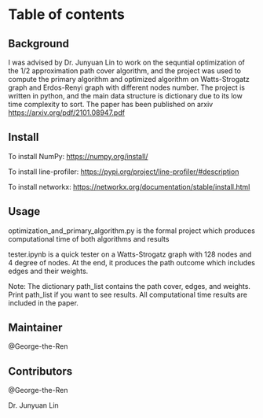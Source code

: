 # Table of contents
## Background
I was advised by Dr. Junyuan Lin to work on the sequntial optimization of the 1/2 approximation path cover algorithm, and the project was used to compute the primary algorithm and optimized algorithm on Watts-Strogatz graph and Erdos-Renyi graph with different nodes number. The project is written in python, and the main data structure is dictionary due to its low time complexity to sort. The paper has been published on arxiv https://arxiv.org/pdf/2101.08947.pdf
## Install
To install NumPy: https://numpy.org/install/

To install line-profiler: https://pypi.org/project/line-profiler/#description

To install networkx: https://networkx.org/documentation/stable/install.html
## Usage
optimization_and_primary_algorithm.py is the formal project which produces computational time of both algorithms and results

tester.ipynb is a quick tester on a Watts-Strogatz graph with 128 nodes and 4 degree of nodes. At the end, it produces the path outcome which includes edges and their weights.

Note: The dictionary path_list contains the path cover, edges, and weights. Print path_list if you want to see results. All computational time results are included in the paper.
## Maintainer
@George-the-Ren
## Contributors
@George-the-Ren

Dr. Junyuan Lin
